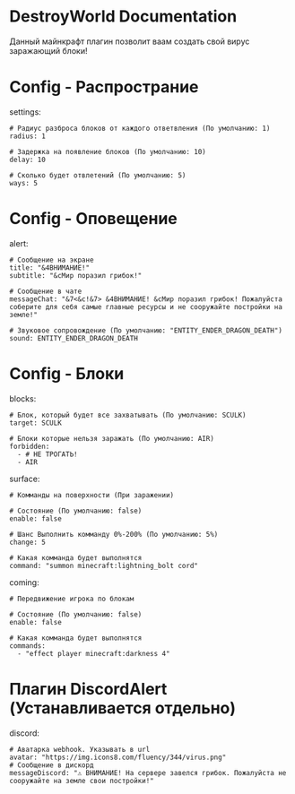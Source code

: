 # DestroyWorld Documentation
  Данный майнкрафт плагин позволит ваам создать свой вирус заражающий блоки!

# Config - Распространие
  settings:
  
    # Радиус разброса блоков от каждого ответвления (По умолчанию: 1)
    radius: 1

    # Задержка на появление блоков (По умолчанию: 10)
    delay: 10

    # Сколько будет отвлетений (По умолчанию: 5)
    ways: 5

# Config - Оповещение
  alert:
  
    # Сообщение на экране
    title: "&4ВНИМАНИЕ!"
    subtitle: "&cМир поразил грибок!"

    # Сообщение в чате
    messageChat: "&7<&c!&7> &4ВНИМАНИЕ! &cМир поразил грибок! Пожалуйста соберите для себя самые главные ресурсы и не сооружайте постройки на земле!"

    # Звуковое сопровождение (По умолчанию: "ENTITY_ENDER_DRAGON_DEATH")
    sound: ENTITY_ENDER_DRAGON_DEATH

# Config - Блоки
  blocks:

    # Блок, который будет все захватывать (По умолчанию: SCULK)
    target: SCULK

    # Блоки которые нельзя заражать (По умолчанию: AIR)
    forbidden:
      - # НЕ ТРОГАТЬ!
      - AIR

  surface:
    
    # Комманды на поверхности (При заражении)
    
    # Состояние (По умолчанию: false)
    enable: false

    # Шанс Выполнить комманду 0%-200% (По умолчанию: 5%)
    change: 5

    # Какая комманда будет выполнятся
    command: "summon minecraft:lightning_bolt cord"

  coming:
  
    # Передвижение игрока по блокам
    
    # Состояние (По умолчанию: false)
    enable: false
    
    # Какая комманда будет выполнятся
    commands:
      - "effect player minecraft:darkness 4"

  # Плагин DiscordAlert (Устанавливается отдельно)
  discord:

    # Аватарка webhook. Указывать в url
    avatar: "https://img.icons8.com/fluency/344/virus.png"
    # Сообщение в дискорд
    messageDiscord: "⚠️ ВНИМАНИЕ! На сервере завелся грибок. Пожалуйста не сооружайте на земле свои постройки!"
